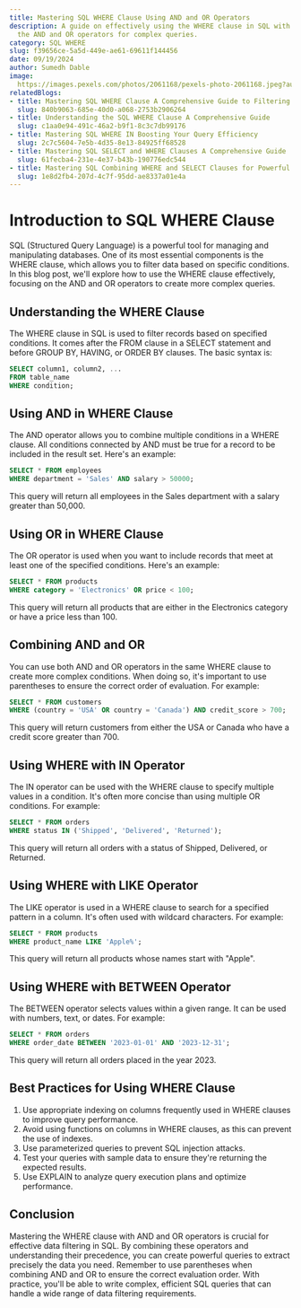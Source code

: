 ```yaml
---
title: Mastering SQL WHERE Clause Using AND and OR Operators
description: A guide on effectively using the WHERE clause in SQL with a focus on
  the AND and OR operators for complex queries.
category: SQL WHERE
slug: f39656ce-5a5d-449e-ae61-69611f144456
date: 09/19/2024
author: Sumedh Dable
image: 
  https://images.pexels.com/photos/2061168/pexels-photo-2061168.jpeg?auto=compress&cs=tinysrgb&w=600
relatedBlogs:
- title: Mastering SQL WHERE Clause A Comprehensive Guide to Filtering Data in Queries
  slug: 840b9063-685e-40d0-a068-2753b2906264
- title: Understanding the SQL WHERE Clause A Comprehensive Guide
  slug: c1aa0e94-491c-46a2-b9f1-8c3c7db99176
- title: Mastering SQL WHERE IN Boosting Your Query Efficiency
  slug: 2c7c5604-7e5b-4d35-8e13-84925ff68528
- title: Mastering SQL SELECT and WHERE Clauses A Comprehensive Guide
  slug: 61fecba4-231e-4e37-b43b-190776edc544
- title: Mastering SQL Combining WHERE and SELECT Clauses for Powerful Data Retrieval
  slug: 1e8d2fb4-207d-4c7f-95dd-ae8337a01e4a
---
```


# Introduction to SQL WHERE Clause

SQL (Structured Query Language) is a powerful tool for managing and manipulating databases. One of its most essential components is the WHERE clause, which allows you to filter data based on specific conditions. In this blog post, we'll explore how to use the WHERE clause effectively, focusing on the AND and OR operators to create more complex queries.

## Understanding the WHERE Clause

The WHERE clause in SQL is used to filter records based on specified conditions. It comes after the FROM clause in a SELECT statement and before GROUP BY, HAVING, or ORDER BY clauses. The basic syntax is:

```sql
SELECT column1, column2, ...
FROM table_name
WHERE condition;
```

## Using AND in WHERE Clause

The AND operator allows you to combine multiple conditions in a WHERE clause. All conditions connected by AND must be true for a record to be included in the result set. Here's an example:

```sql
SELECT * FROM employees
WHERE department = 'Sales' AND salary > 50000;
```

This query will return all employees in the Sales department with a salary greater than 50,000.

## Using OR in WHERE Clause

The OR operator is used when you want to include records that meet at least one of the specified conditions. Here's an example:

```sql
SELECT * FROM products
WHERE category = 'Electronics' OR price < 100;
```

This query will return all products that are either in the Electronics category or have a price less than 100.

## Combining AND and OR

You can use both AND and OR operators in the same WHERE clause to create more complex conditions. When doing so, it's important to use parentheses to ensure the correct order of evaluation. For example:

```sql
SELECT * FROM customers
WHERE (country = 'USA' OR country = 'Canada') AND credit_score > 700;
```

This query will return customers from either the USA or Canada who have a credit score greater than 700.

## Using WHERE with IN Operator

The IN operator can be used with the WHERE clause to specify multiple values in a condition. It's often more concise than using multiple OR conditions. For example:

```sql
SELECT * FROM orders
WHERE status IN ('Shipped', 'Delivered', 'Returned');
```

This query will return all orders with a status of Shipped, Delivered, or Returned.

## Using WHERE with LIKE Operator

The LIKE operator is used in a WHERE clause to search for a specified pattern in a column. It's often used with wildcard characters. For example:

```sql
SELECT * FROM products
WHERE product_name LIKE 'Apple%';
```

This query will return all products whose names start with "Apple".

## Using WHERE with BETWEEN Operator

The BETWEEN operator selects values within a given range. It can be used with numbers, text, or dates. For example:

```sql
SELECT * FROM orders
WHERE order_date BETWEEN '2023-01-01' AND '2023-12-31';
```

This query will return all orders placed in the year 2023.

## Best Practices for Using WHERE Clause

1. Use appropriate indexing on columns frequently used in WHERE clauses to improve query performance.
2. Avoid using functions on columns in WHERE clauses, as this can prevent the use of indexes.
3. Use parameterized queries to prevent SQL injection attacks.
4. Test your queries with sample data to ensure they're returning the expected results.
5. Use EXPLAIN to analyze query execution plans and optimize performance.

## Conclusion

Mastering the WHERE clause with AND and OR operators is crucial for effective data filtering in SQL. By combining these operators and understanding their precedence, you can create powerful queries to extract precisely the data you need. Remember to use parentheses when combining AND and OR to ensure the correct evaluation order. With practice, you'll be able to write complex, efficient SQL queries that can handle a wide range of data filtering requirements.